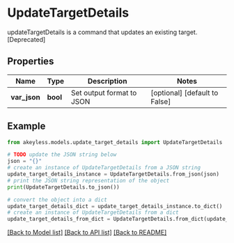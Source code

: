 # UpdateTargetDetails

updateTargetDetails is a command that updates an existing target. [Deprecated]

## Properties

Name | Type | Description | Notes
------------ | ------------- | ------------- | -------------
**var_json** | **bool** | Set output format to JSON | [optional] [default to False]

## Example

```python
from akeyless.models.update_target_details import UpdateTargetDetails

# TODO update the JSON string below
json = "{}"
# create an instance of UpdateTargetDetails from a JSON string
update_target_details_instance = UpdateTargetDetails.from_json(json)
# print the JSON string representation of the object
print(UpdateTargetDetails.to_json())

# convert the object into a dict
update_target_details_dict = update_target_details_instance.to_dict()
# create an instance of UpdateTargetDetails from a dict
update_target_details_from_dict = UpdateTargetDetails.from_dict(update_target_details_dict)
```
[[Back to Model list]](../README.md#documentation-for-models) [[Back to API list]](../README.md#documentation-for-api-endpoints) [[Back to README]](../README.md)


